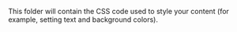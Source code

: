 This folder will contain the CSS code used to style your content (for example, setting text and background colors).